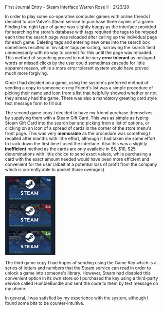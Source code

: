 First Journal Entry - Steam Interface
Warren Rose II - 2/23/20

In order to play some co-operative computer games with online friends I decided to use Valve's Steam service to purchase three copies of a game.  Finding the right type of game was slightly buggy as the interface provided for searching the store's database with tags required the tags to be retyped each time the search page was reloaded after calling up the individual page for each game.  Deleting tags and entering new ones into the search box sometimes resulted in 'invisible' tags persisting, narrowing the search field unnecessarily with no way to correct for this until the page was reloaded.  This method of searching proved to not be very **error tolerant** as mistyped words or missed clicks by the user could sometimes cascade for little apparent reason, while a more error tolerant system would have proved much more forgiving.

Once I had decided on a game, using the system's preferred method of sending a copy to someone on my Friend's list was a simple procedure of picking their name and icon from a list that helpfully showed whether or not they already had the game.  There was also a mandatory greeting card style text message form to fill out.

The second game copy I decided to have my friend purchase themselves by supplying them with a Steam Gift Card.  This was as simple as typing Steam Gift Card into the search bar and picking from a list of options, or clicking on an icon of a spread of cards in the corner of the store menu's front page.  This was very **memorable** as the procedure was something I recalled after months with little effort, although it had taken me some effort to track down the first time I used the interface.  Also this was a slightly **inefficient** method as the cards are only available in $5, $10, $25 denominations with little choice to send exact values, while purchasing a card with the exact amount needed would have been more efficient and convenient for the user (albeit at a potential loss of profit from the company which is currently able to pocket those overages).

![First Three Values Of Steam Gift Cards](assets/steamcapture.jpg)

The third game copy I had hopes of sending using the Game Key which is a series of letters and numbers that the Steam service can read in order to unlock a game into someone's library.  However, Steam had disabled this convenient option in its own store so I purchased the key using a third-party service called HumbleBundle and sent the code to them by text message on my phone.

In general, I was satisfied by my experience with the system, although I found some bits to be counter-intuitive.
